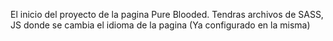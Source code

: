 El inicio del proyecto de la pagina Pure Blooded. Tendras archivos de SASS, JS donde se cambia el idioma de la pagina (Ya configurado en la misma)
